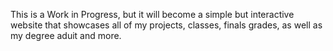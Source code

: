 This is a Work in Progress, but it will become a simple but interactive website that showcases all of my projects, classes, finals grades, as well as my degree aduit and more.
 
